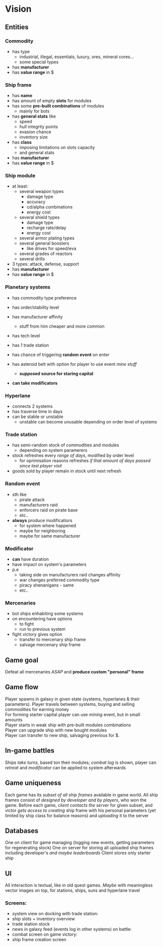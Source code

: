 # Vision

## Entities

### Commodity
- has type
    - industrial, illegal, essentials, luxury, ores, mineral cores...
    - some special types
- has **manufacturer**
- has **value range** in $

### Ship frame
- has **name**
- has amount of empty **slots** for modules
- has some **pre-built combinations** of modules
    - mainly for bots
- has **general stats** like
    - speed
    - hull integrity points
    - evasion chance
    - inventory size
- has **class**
    - imposing limitations on slots capacity 
    - and general stats
- has **manufacturer**
- has **value range** in $

### Ship module
- at least:
    - several weapon types
        - damage type
        - accuracy
        - cd/alpha combinations
        - energy cost
    - several shield types
        - damage type
        - recharge rate/delay
        - energy cost
    - several armor plating types
    - several general boosters
        - like drives for speed/eva
    - several grades of reactors
    - several drills
- 3 types: attack, defense, support
- has **manufacturer**
- has **value range** in $

### Planetary systems
- has commodity type preference
- has order/stability level
- has manufacturer affinity
    - stuff from him cheaper and more common
- has tech level

- has 1 trade station
- has chance of triggering **random event** on enter
- has asteroid belt with option for player to use event *mine stuff*
    - **supposed source for staring capital**
- **can take modificators**

### Hyperlane
- connects 2 systems
- has traverse time in days
- can be stable or unstable
    - unstable can become unusable 
    depending on order level of systems

### Trade station
- has semi-random stock of commodities and modules
    - depending on system paramerers
- stock refreshes every *range of days*, modified by order level
    - for oprimisation reasons refreshes *if that amount of days passed since last player visit*
- goods sold by player remain in stock until next refresh

### Random event
- sth like 
    - pirate attack
    - manufacturers raid
    - enforcers raid on pirate base
    - etc..
- **always** produce modificatiors
    - for system where happened
    - maybe for neighboring
    - maybe for same manufacturer

### Modificator
- **can** have duration
- have impact on system's parameters
- p.e
    - taking side on manufacturers raid changes affinity
    - war changes preferred commodity type
    - piracy shenanigans - same
    - etc..

### Mercenaries
- bot ships enhabiting some systems
- on encountering have options
    - to fight
    - run to previous system
- fight victory gives option 
    - transfer to mercenary ship frame
    - salvage mercenary ship frame

## Game goal
Defeat all mercenaries *ASAP* and **produce custom "personal" frame**

## Game flow
Player spawns in galaxy in given state (systems, hyperlanes & their parameters). 
Player travels between systems, buying and selling commodities for earning money  
For forming starter capital player can use *mining* event, but in small amounts  
Player starts in weak ship with pre-built modules combinations  
Player can upgrade ship with new bought modules  
Player can transfer to new ship, salvaging previous for $.  

## In-game battles
Ships *take turns*, based ton their modules; *combat log* is shown, player can *retreat* and *modificator* can be applied to system afterwards 

## Game uniqueness
Each game has its *subset of all ship frames* available in game world.
All ship frames consist of *designed by developer and by players*, who won the game.
Before each game, *client contacts the server* for given subset,
and victor *gets access to creating* ship frame with his personal parameters (yet limited by ship class for balance reasons) and *uploading* it to the server

## Databases
One on client for game managing (logging new events, getting parameters for regenerating stock)
One on server for storing all uploaded ship frames including developer's *and maybe leaderboards*
Client stores only starter ship

## UI
All interaction is textual, like in old quest games.
*Maybe* with meaningless vector images on top, for stations, ships, suns and hyperlane travel
### Screens:
- system view
on docking with trade station:
- ship slots + inventory overview
- trade station stock
- news in galaxy feed (events log in other systems)
on battle:
- combat screen
on game victory: 
- ship frame creation screen